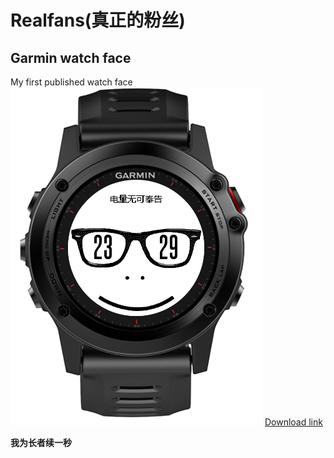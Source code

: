 # Realfans(真正的粉丝)
## Garmin watch face
My first published watch face
![screenshot](screenshot.png)
[Download link](https://apps.garmin.com/zh-CN/apps/204d9bf5-ee03-4445-8a02-2af1afbb0eac)

**我为长者续一秒**